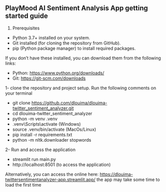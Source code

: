 ## PlayMood AI Sentiment Analysis App getting started guide

1. Prerequisites
* Python 3.7+ installed on your system.
* Git installed (for cloning the repository from GitHub).
* pip (Python package manager) to install required packages.
  
If you don’t have these installed, you can download them from the following links:
* Python: https://www.python.org/downloads/
* Git: https://git-scm.com/downloads

1- clone the repository and project setup.
Run the following comments on your terminal
* git clone https://github.com/dlouima/dlouima-twitter_sentiment_analyzer.git
* cd dlouima-twitter_sentiment_analyzer
* python -m venv .venv
* .venv\Scripts\activate (Windows)
* source .venv/bin/activate (MacOs/Linux)
* pip install -r requirements.txt
* python -m nltk.downloader stopwords

2- Run and access the application
 * streamlit run main.py
 * http://localhost:8501 (to access the application)

Alternatively, you can access the online here: https://dlouima-twittersentimentanalyzer-app.streamlit.app/
the app may take some time to load the first time
